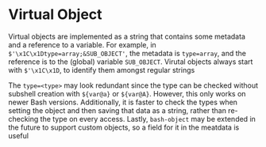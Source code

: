 # Virtual Object

Virtual objects are implemented as a string that contains some metadata and a reference to a variable. For example, in `$'\x1C\x1Dtype=array;&SUB_OBJECT'`, the metadata is `type=array`, and the reference is to the (global) variable `SUB_OBJECT`. Virutal objects always start with `$'\x1C\x1D`, to identify them amongst regular strings

The `type=<type>` may look redundant since the type can be checked without subshell creation with `${var@a}` or `${var@A}`. However, this only works on newer Bash versions. Additionally, it is faster to check the types when setting the object and then saving that data as a string, rather than re-checking the type on every access. Lastly, `bash-object` may be extended in the future to support custom objects, so a field for it in the meatdata is useful
